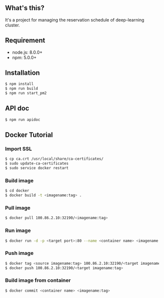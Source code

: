 
## What's this? ##

It's a project for managing the reservation schedule of deep-learning cluster.

## Requirement ##

* node.js: 8.0.0+
* npm: 5.0.0+

## Installation

```bash
$ npm install
$ npm run build
$ npm run start_pm2
```

## API doc ##

```bash
$ npm run apidoc
```

## Docker Tutorial ##

### Import SSL ###

```bash
$ cp ca.crt /usr/local/share/ca-certificates/
$ sudo update-ca-certificates
$ sudo service docker restart
```

### Build image ###

```bash
$ cd docker
$ docker build -t <imagename:tag> .
```

### Pull image ###

```bash
$ docker pull 100.86.2.10:32190/<imagename:tag>
```

### Run image ###

```bash
$ docker run -d -p <target port>:80 --name <container name> <imagename:tag>
```

### Push image ###

```bash
$ docker tag <source imagename:tag> 100.86.2.10:32190/<target imagename:tag>
$ docker push 100.86.2.10:32190/<target imagename:tag>
```

### Build  image from container ###

```bash
$ docker commit <container name> <imagename:tag>
```

